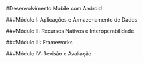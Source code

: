 #Desenvolvimento Mobile com Android

###Módulo I: Aplicações e Armazenamento de Dados

###Módulo II: Recursos Nativos e Interoperabilidade

###Módulo III: Frameworks

###Módulo IV: Revisão e Avaliação
